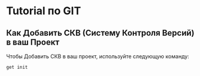 # Tutorial по GIT

## Как Добавить СКВ (Систему Контроля Версий) в ваш Проект

Чтобы Добавить СКВ в ваш проект, используйте следующую команду:
```
get init
```
